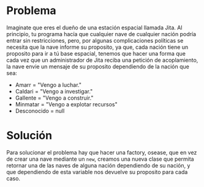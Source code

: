 # Problema
Imaginate que eres el dueño de una estación espacial llamada Jita. Al principio, tu programa hacía que cualquier nave de cualquier nación podría entrar sin restricciones, pero, por algunas complicaciones políticas se necesita que la nave informe su proposito, ya que, cada nación tiene un proposito para ir a tú base espacial, tenemos que hacer una forma que cada vez que un administrador de Jita reciba una petición de acoplamiento, la nave envie un mensaje de su proposito dependiendo de la nación que sea:

* Amarr = "Vengo a luchar."
* Caldari = "Vengo a investigar."
* Gallente = "Vengo a construir."
* Minmatar = "Vengo a explotar recursos"
* Desconocido = null



# Solución
Para solucionar el problema hay que hacer una factory, osease, que en vez de crear una nave mediante un `new`, creamos una nueva clase que permita retornar una de las naves de alguna nación dependiendo de su nación, y que dependiendo de esta variable nos devuelve su proposito para cada caso.
